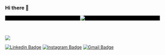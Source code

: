 ### Hi there 👋
<div align="center">
  <div style="background:#000000;">
<img src="https://camo.githubusercontent.com/5dc6ee33381917e41fc9c4951799268998f11a9b864399bf79a0842e4f9b194d/68747470733a2f2f692e696d6775722e636f6d2f315a76566b44632e676966"  />
  </div>
</div> <br />


<img style="margin-top: 2rem" src="https://readme-typing-svg.demolab.com?font=Poppins&weight=600&duration=3000&pause=500&color=FFFFFF&center=false&width=768&height=30&lines=Hello%2C++I'm+Faisal+Tariq!%F0%9F%91%8B;Bringing+your+brand+to+life+online+%F0%9F%93%88+;and+i+Love+the+T3Stack+%F0%9F%9A%80">

  
[![Linkedin Badge](https://img.shields.io/badge/-reactdev-blue?style=flat-square&logo=Linkedin&logoColor=white&link=https://www.linkedin.com/in/react-dev/)](https://www.linkedin.com/in/react-dev/)
[![Instagram Badge](https://img.shields.io/badge/-faisal_grizz-purple?style=flat-square&logo=instagram&logoColor=white&link=https://www.instagram.com/faisal_griz/)](https://www.instagram.com/faisal_griz/)
[![Gmail Badge](https://img.shields.io/badge/-tariqfaisal649@gmail.com-c14438?style=flat-square&logo=Gmail&logoColor=white&link=mailto:tariqfaisal649@gmail.com)](mailto:tariqfaisal649@gmail.com)



<!--
**muneebsaleem424/muneebsaleem424** is a ✨ _special_ ✨ repository because its `README.md` (this file) appears on your GitHub profile.

Here are some ideas to get you started:

- 🔭 I’m currently working on ...
- 🌱 I’m currently learning ...
- 👯 I’m looking to collaborate on ...
- 🤔 I’m looking for help with ...
- 💬 Ask me about ...
- 📫 How to reach me: ...
- 😄 Pronouns: ...
- ⚡ Fun fact: ...
-->
